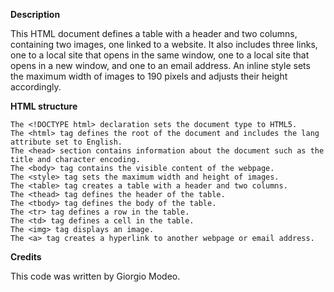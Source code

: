 **Description**

This HTML document defines a table with a header and two columns, containing two images, one linked to a website. It also includes three links, one to a local site that opens in the same window, one to a local site that opens in a new window, and one to an email address. An inline style sets the maximum width of images to 190 pixels and adjusts their height accordingly.

**HTML structure**

    The <!DOCTYPE html> declaration sets the document type to HTML5.
    The <html> tag defines the root of the document and includes the lang attribute set to English.
    The <head> section contains information about the document such as the title and character encoding.
    The <body> tag contains the visible content of the webpage.
    The <style> tag sets the maximum width and height of images.
    The <table> tag creates a table with a header and two columns.
    The <thead> tag defines the header of the table.
    The <tbody> tag defines the body of the table.
    The <tr> tag defines a row in the table.
    The <td> tag defines a cell in the table.
    The <img> tag displays an image.
    The <a> tag creates a hyperlink to another webpage or email address.


**Credits**

This code was written by Giorgio Modeo.